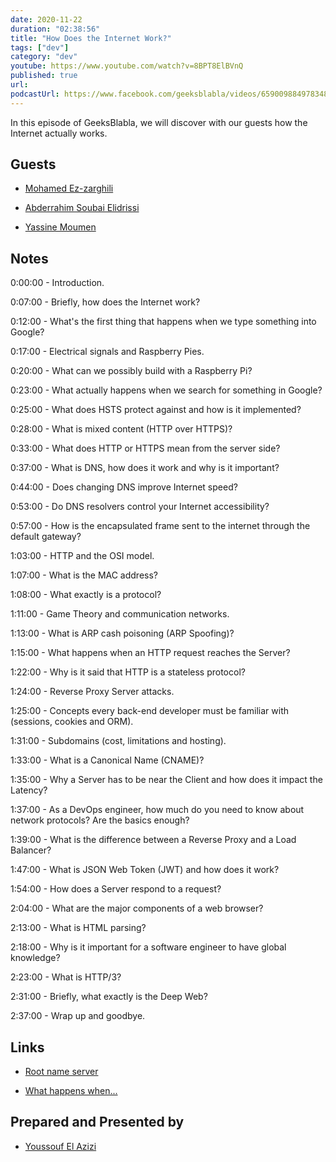 ```yaml
---
date: 2020-11-22
duration: "02:38:56"
title: "How Does the Internet Work?"
tags: ["dev"]
category: "dev"
youtube: https://www.youtube.com/watch?v=8BPT8ElBVnQ
published: true
url:
podcastUrl: https://www.facebook.com/geeksblabla/videos/659009884978348
---
```


In this episode of GeeksBlabla, we will discover with our guests how the Internet actually works.

## Guests

- [Mohamed Ez-zarghili](https://www.facebook.com/mohamed.ezzarghili)

- [Abderrahim Soubai Elidrissi](https://www.facebook.com/zizwar0nline)

- [Yassine Moumen](https://www.linkedin.com/in/yassine-moumen-3a0ab895/)

## Notes

0:00:00 - Introduction.

0:07:00 - Briefly, how does the Internet work?

0:12:00 - What's the first thing that happens when we type something into Google?

0:17:00 - Electrical signals and Raspberry Pies.

0:20:00 - What can we possibly build with a Raspberry Pi?

0:23:00 - What actually happens when we search for something in Google?

0:25:00 - What does HSTS protect against and how is it implemented?

0:28:00 - What is mixed content (HTTP over HTTPS)?

0:33:00 - What does HTTP or HTTPS mean from the server side?

0:37:00 - What is DNS, how does it work and why is it important?

0:44:00 - Does changing DNS improve Internet speed?

0:53:00 - Do DNS resolvers control your Internet accessibility?

0:57:00 - How is the encapsulated frame sent to the internet through the default gateway?

1:03:00 - HTTP and the OSI model.

1:07:00 - What is the MAC address?

1:08:00 - What exactly is a protocol?

1:11:00 - Game Theory and communication networks.

1:13:00 - What is ARP cash poisoning (ARP Spoofing)?

1:15:00 - What happens when an HTTP request reaches the Server?

1:22:00 - Why is it said that HTTP is a stateless protocol?

1:24:00 - Reverse Proxy Server attacks.

1:25:00 - Concepts every back-end developer must be familiar with (sessions, cookies and ORM).

1:31:00 - Subdomains (cost, limitations and hosting).

1:33:00 - What is a Canonical Name (CNAME)?

1:35:00 - Why a Server has to be near the Client and how does it impact the Latency?

1:37:00 - As a DevOps engineer, how much do you need to know about network protocols? Are the basics enough?

1:39:00 - What is the difference between a Reverse Proxy and a Load Balancer?

1:47:00 - What is JSON Web Token (JWT) and how does it work?

1:54:00 - How does a Server respond to a request?

2:04:00 - What are the major components of a web browser?

2:13:00 - What is HTML parsing?

2:18:00 - Why is it important for a software engineer to have global knowledge?

2:23:00 - What is HTTP/3?

2:31:00 - Briefly, what exactly is the Deep Web?

2:37:00 - Wrap up and goodbye.

## Links

- [Root name server](https://en.wikipedia.org/wiki/Root_name_server)

- [What happens when...](https://github.com/alex/what-happens-when)

## Prepared and Presented by

- [Youssouf El Azizi](https://elazizi.com/)
